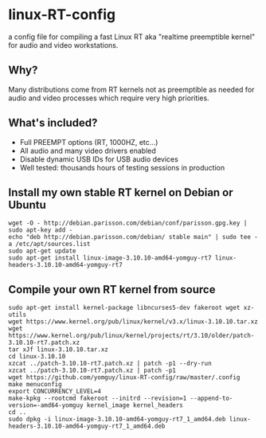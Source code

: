 linux-RT-config
===============

a config file for compiling a fast Linux RT aka "realtime preemptible kernel" for audio and video workstations.

Why?
----

Many distributions come from RT kernels not as preemptible as needed for audio and video processes which require very high priorities.


What's included?
----------------

 * Full PREEMPT options (RT, 1000HZ, etc...)
 * All audio and many video drivers enabled
 * Disable dynamic USB IDs for USB audio devices
 * Well tested: thousands hours of testing sessions in production


Install my own stable RT kernel on Debian or Ubuntu
-----------------------------------------------------

```
wget -O - http://debian.parisson.com/debian/conf/parisson.gpg.key | sudo apt-key add -
echo "deb http://debian.parisson.com/debian/ stable main" | sudo tee -a /etc/apt/sources.list
sudo apt-get update
sudo apt-get install linux-image-3.10.10-amd64-yomguy-rt7 linux-headers-3.10.10-amd64-yomguy-rt7
```

Compile your own RT kernel from source
--------------------------------------

```
sudo apt-get install kernel-package libncurses5-dev fakeroot wget xz-utils
wget https://www.kernel.org/pub/linux/kernel/v3.x/linux-3.10.10.tar.xz
wget https://www.kernel.org/pub/linux/kernel/projects/rt/3.10/older/patch-3.10.10-rt7.patch.xz
tar xJf linux-3.10.10.tar.xz
cd linux-3.10.10
xzcat ../patch-3.10.10-rt7.patch.xz | patch -p1 --dry-run
xzcat ../patch-3.10.10-rt7.patch.xz | patch -p1
wget https://github.com/yomguy/linux-RT-config/raw/master/.config
make menuconfig
export CONCURRENCY_LEVEL=4
make-kpkg --rootcmd fakeroot --initrd --revision=1 --append-to-version=-amd64-yomguy kernel_image kernel_headers
cd ..
sudo dpkg -i linux-image-3.10.10-amd64-yomguy-rt7_1_amd64.deb linux-headers-3.10.10-amd64-yomguy-rt7_1_amd64.deb
```

